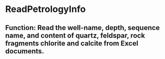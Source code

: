 # ReadPetrologyInfo
##  Function: Read the well-name, depth, sequence name, and content of quartz, feldspar, rock fragments chlorite and calcite from Excel documents.
